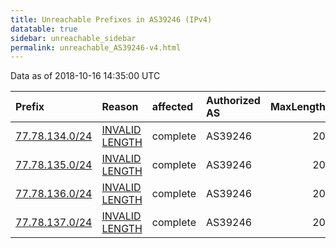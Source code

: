 ```yaml
---
title: Unreachable Prefixes in AS39246 (IPv4)
datatable: true
sidebar: unreachable_sidebar
permalink: unreachable_AS39246-v4.html
---
```


Data as of 2018-10-16 14:35:00 UTC


<div class="datatable-begin"></div>

| Prefix                                                 | Reason                                                                                                   | affected   | Authorized AS   |   MaxLength | Anchor                                         |   unreachable /24s |
|:-------------------------------------------------------|:---------------------------------------------------------------------------------------------------------|:-----------|:----------------|------------:|:-----------------------------------------------|-------------------:|
| [77.78.134.0/24](https://stat.ripe.net/77.78.134.0/24) | [INVALID LENGTH](https://rpki-validator.ripe.net/announcement-preview?asn=AS39246&prefix=77.78.134.0/24) | complete   | AS39246         |          20 | [RIPE](unreachable_RIPE_NCC_RPKI_Root-v4.html) |                  1 |
| [77.78.135.0/24](https://stat.ripe.net/77.78.135.0/24) | [INVALID LENGTH](https://rpki-validator.ripe.net/announcement-preview?asn=AS39246&prefix=77.78.135.0/24) | complete   | AS39246         |          20 | [RIPE](unreachable_RIPE_NCC_RPKI_Root-v4.html) |                  1 |
| [77.78.136.0/24](https://stat.ripe.net/77.78.136.0/24) | [INVALID LENGTH](https://rpki-validator.ripe.net/announcement-preview?asn=AS39246&prefix=77.78.136.0/24) | complete   | AS39246         |          20 | [RIPE](unreachable_RIPE_NCC_RPKI_Root-v4.html) |                  1 |
| [77.78.137.0/24](https://stat.ripe.net/77.78.137.0/24) | [INVALID LENGTH](https://rpki-validator.ripe.net/announcement-preview?asn=AS39246&prefix=77.78.137.0/24) | complete   | AS39246         |          20 | [RIPE](unreachable_RIPE_NCC_RPKI_Root-v4.html) |                  1 |

<div class="datatable-end"></div>
